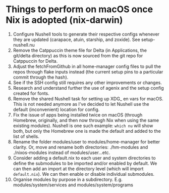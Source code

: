 # Things to perform on macOS once Nix is adopted (nix-darwin)

1. Configure Nushell tools to generate their respective configs whenever they are updated (carapace, atuin, starship, and zoxide). See setup-nushell.nu
2. Remove the Catppuccin theme file for Delta (in Applications, the git/delta directory) as this is now sourced from the git repo for Catppuccin for Delta.
3. Adjust the fetchFromGithub in all home-manager config files to pull the repos through flake inputs instead (the current setup pins to a particular commit through the hash).
4. See if the SSH config still requires any other improvements or changes.
5. Research and understand further the use of agenix and the setup config created for fonts.
6. Remove the shared Nushell task for setting up XDG_ en vars for macOS. This is not needed anymore as I've decided to let Nushell use the default (inconvenient) location for config.
7. Fix the issue of apps being installed twice on macOS (through Homebrew, originally, and then now through Nix when using the same existing modules). Nushell is one such example: `which nu` will show both, but only the Homebrew one is made the default and added to the list of shells.
8. Rename the folder modules/user to modules/home-manager for better clarity. Or, move and rename both directories: ./hm-modules and ./nixos-modules instead of modules/user...etc.
9. Consider adding a default.nix to each user and system directories to define the submodules to be imported and/or enabled by default. We can then add an import at the directory level (which will import `default.nix`). We can then enable or disable individual submodules.
10. Organise modules by purpose in a subdirectory. E.g. modules/system/services and modules/system/programs
